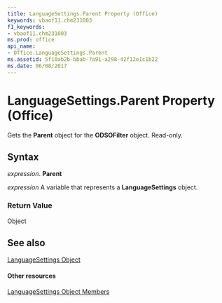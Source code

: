 ```yaml
---
title: LanguageSettings.Parent Property (Office)
keywords: vbaof11.chm231003
f1_keywords:
- vbaof11.chm231003
ms.prod: office
api_name:
- Office.LanguageSettings.Parent
ms.assetid: 5f10ab2b-bbab-7a91-a298-42f12e1c1b22
ms.date: 06/08/2017
---
```



# LanguageSettings.Parent Property (Office)

Gets the  **Parent** object for the **ODSOFilter** object. Read-only.


## Syntax

 _expression_. **Parent**

 _expression_ A variable that represents a **LanguageSettings** object.


### Return Value

Object


## See also


[LanguageSettings Object](languagesettings-object-office.md)
#### Other resources


[LanguageSettings Object Members](languagesettings-members-office.md)

